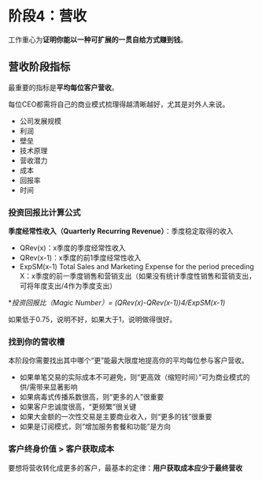 # 阶段4：营收

工作重心为**证明你能以一种可扩展的一贯自给方式赚到钱**。

## 营收阶段指标

最重要的指标是**平均每位客户营收**。

每位CEO都需将自己的商业模式梳理得越清晰越好，尤其是对外人来说。

- 公司发展规模
- 利润
- 壁垒
- 技术原理
- 营收潜力
- 成本
- 回报率
- 时间

### 投资回报比计算公式

**季度经常性收入（Quarterly Recurring Revenue）**：季度稳定取得的收入

- QRev(x)：x季度的季度经常性收入
- QRev(x-1)：x季度的前1季度经常性收入
- ExpSM(x-1) Total Sales and Marketing Expense for the period preceding X：x季度的前一季度销售和营销支出（如果没有统计季度性销售和营销支出，可将年度支出/4作为季度支出）

**投资回报比（Magic Number）= (QRev(x)-QRev(x-1))*4/ExpSM(x-1)**

如果低于0.75，说明不好，如果大于1，说明做得很好。

### 找到你的营收槽

本阶段你需要找出其中哪个“更”能最大限度地提高你的平均每位参与客户营收。

- 如果单笔交易的实际成本不可避免，则“更高效（缩短时间）”可为商业模式的供/需带来显著影响
- 如果病毒式传播系数很高，则“更多的人”很重要
- 如果客户忠诚度很高，“更频繁”很关键
- 如果大金额的一次性交易是主要商业收入，则“更多的钱”很重要
- 如果是订阅模式，则“增加服务套餐和功能”是方向

### 客户终身价值 > 客户获取成本

要想将营收转化成更多的客户，最基本的定律：**用户获取成本应少于最终营收**

